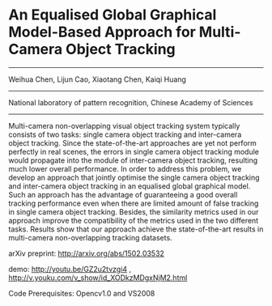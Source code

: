 An Equalised Global Graphical Model-Based Approach for Multi-Camera Object Tracking
===================

--------------------------

Weihua Chen, Lijun Cao, Xiaotang Chen, Kaiqi Huang 

-----------------------

National laboratory of pattern recognition, Chinese Academy of Sciences

--------------
Multi-camera non-overlapping visual object tracking system typically consists of two tasks: single camera object tracking and inter-camera object tracking. Since the state-of-the-art approaches are yet not perform perfectly in real scenes, the errors in single camera object tracking module would propagate into the module of inter-camera object tracking, resulting much lower overall performance. In order to address this problem, we develop an approach that jointly optimise the single camera object tracking and inter-camera object tracking in an equalised global graphical model. Such an approach has the advantage of guaranteeing a good overall tracking performance even when there are limited amount of false tracking in single camera object tracking. Besides, the similarity metrics used in our approach improve the compatibility of the metrics used in the two different tasks. Results show that our approach achieve the state-of-the-art results in multi-camera non-overlapping tracking datasets.


arXiv preprint:
http://arxiv.org/abs/1502.03532

demo:
http://youtu.be/GZ2u2tvzgi4
,
http://v.youku.com/v_show/id_XODkzMDgxNjM2.html

Code Prerequisites:
Opencv1.0 and VS2008


